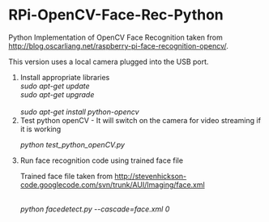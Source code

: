 RPi-OpenCV-Face-Rec-Python
==========================

Python Implementation of OpenCV Face Recognition taken from http://blog.oscarliang.net/raspberry-pi-face-recognition-opencv/.

This version uses a local camera plugged into the USB port.
<ol>
<li>Install appropriate libraries</li>
<i>sudo apt-get update
<br>sudo apt-get upgrade</br>
<br>sudo apt-get install python-opencv</i></br>

<li>Test python openCV - It will switch on the camera for video streaming if it is working</li>

<i>python test_python_openCV.py</i>

<li>Run face recognition code using trained face file</li>

Trained face file taken from http://stevenhickson-code.googlecode.com/svn/trunk/AUI/Imaging/face.xml

<br><i>python facedetect.py --cascade=face.xml 0</i></br>
</ol>
